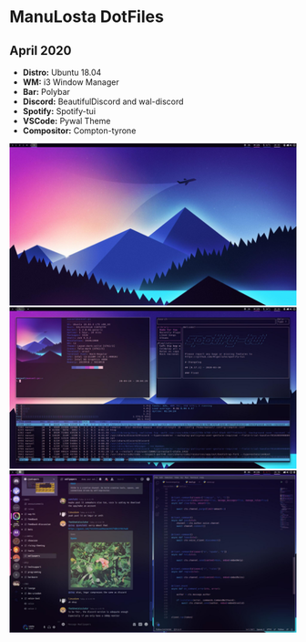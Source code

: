 # ManuLosta DotFiles

## April 2020
* **Distro:** Ubuntu 18.04
* **WM:** i3 Window Manager
* **Bar:** Polybar
* **Discord:** BeautifulDiscord and wal-discord
* **Spotify:** Spotify-tui
* **VSCode:** Pywal Theme
* **Compositor:** Compton-tyrone

![Screenshot](/April-2020/screenshots/2020-04-19-1587337528_screenshot_1920x1080.jpg)
![Screenshot](/April-2020/screenshots/2020-04-19-1587337477_screenshot_1920x1080.jpg)
![Screenshot](/April-2020/screenshots/2020-04-19-1587337165_screenshot_1920x1080.jpg)
